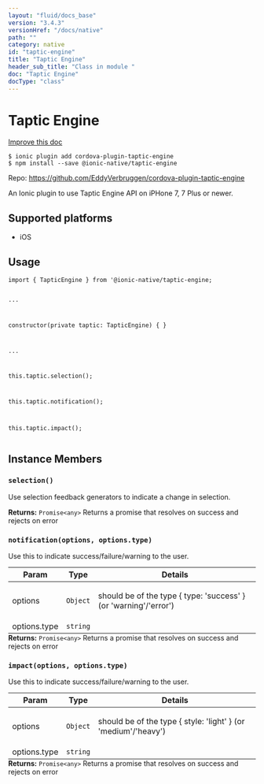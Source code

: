 ```yaml
---
layout: "fluid/docs_base"
version: "3.4.3"
versionHref: "/docs/native"
path: ""
category: native
id: "taptic-engine"
title: "Taptic Engine"
header_sub_title: "Class in module "
doc: "Taptic Engine"
docType: "class"
---
```


<h1 class="api-title">Taptic Engine</h1>

<a class="improve-v2-docs" href="http://github.com/driftyco/ionic-native/edit/master/src/@ionic-native/plugins/taptic-engine/index.ts#L1">
  Improve this doc
</a>






<pre><code class="nohighlight">$ ionic plugin add cordova-plugin-taptic-engine
$ npm install --save @ionic-native/taptic-engine
</code></pre>
<p>Repo:
  <a href="https://github.com/EddyVerbruggen/cordova-plugin-taptic-engine">
    https://github.com/EddyVerbruggen/cordova-plugin-taptic-engine
  </a>
</p>


<p>An Ionic plugin to use Taptic Engine API on iPHone 7, 7 Plus or newer.</p>




<h2>Supported platforms</h2>
<ul>
  <li>iOS</li>
</ul>






<h2>Usage</h2>
<pre><code class="lang-ts">import { TapticEngine } from &#39;@ionic-native/taptic-engine;

...

constructor(private taptic: TapticEngine) { }

...

this.taptic.selection();

this.taptic.notification();

this.taptic.impact();
</code></pre>








<h2>Instance Members</h2>
<h3><a class="anchor" name="selection" href="#selection"></a><code>selection()</code></h3>


Use selection feedback generators to indicate a change in selection.


<div class="return-value" markdown="1">
  <i class="icon ion-arrow-return-left"></i>
  <b>Returns:</b> <code>Promise&lt;any&gt;</code> Returns a promise that resolves on success and rejects on error
</div><h3><a class="anchor" name="notification" href="#notification"></a><code>notification(options,&nbsp;options.type)</code></h3>


Use this to indicate success/failure/warning to the user.
<table class="table param-table" style="margin:0;">
  <thead>
  <tr>
    <th>Param</th>
    <th>Type</th>
    <th>Details</th>
  </tr>
  </thead>
  <tbody>
  <tr>
    <td>
      options</td>
    <td>
      <code>Object</code>
    </td>
    <td>
      <p>should be of the type { type: &#39;success&#39; } (or &#39;warning&#39;/&#39;error&#39;)</p>
</td>
  </tr>
  
  <tr>
    <td>
      options.type</td>
    <td>
      <code>string</code>
    </td>
    <td>
      </td>
  </tr>
  </tbody>
</table>

<div class="return-value" markdown="1">
  <i class="icon ion-arrow-return-left"></i>
  <b>Returns:</b> <code>Promise&lt;any&gt;</code> Returns a promise that resolves on success and rejects on error
</div><h3><a class="anchor" name="impact" href="#impact"></a><code>impact(options,&nbsp;options.type)</code></h3>


Use this to indicate success/failure/warning to the user.
<table class="table param-table" style="margin:0;">
  <thead>
  <tr>
    <th>Param</th>
    <th>Type</th>
    <th>Details</th>
  </tr>
  </thead>
  <tbody>
  <tr>
    <td>
      options</td>
    <td>
      <code>Object</code>
    </td>
    <td>
      <p>should be of the type { style: &#39;light&#39; } (or &#39;medium&#39;/&#39;heavy&#39;)</p>
</td>
  </tr>
  
  <tr>
    <td>
      options.type</td>
    <td>
      <code>string</code>
    </td>
    <td>
      </td>
  </tr>
  </tbody>
</table>

<div class="return-value" markdown="1">
  <i class="icon ion-arrow-return-left"></i>
  <b>Returns:</b> <code>Promise&lt;any&gt;</code> Returns a promise that resolves on success and rejects on error
</div>





